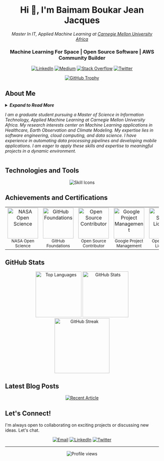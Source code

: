 <h1 align="center">Hi 👋, I'm Baimam Boukar Jean Jacques</h1>

<p align="center">
  <em>Master In IT, Applied Machine Learning at <a href="https://www.africa.engineering.cmu.edu/"> Carnegie Mellon University Africa </a></em>
</p>
<h3 align="center">Machine Learning For Space | Open Source Software | AWS Community Builder</h3>


<p align="center">
  <a href="https://linkedin.com/in/baimamboukar" target="_blank"><img src="https://img.shields.io/badge/LinkedIn-%230077B5.svg?logo=linkedin&logoColor=white" alt="LinkedIn"></a>
  <a href="https://medium.com/@baimamboukar" target="_blank"><img src="https://img.shields.io/badge/Medium-12100E?logo=medium&logoColor=white" alt="Medium"></a>
  <a href="https://stackoverflow.com/users/15155605" target="_blank"><img src="https://img.shields.io/badge/-Stackoverflow-FE7A16?logo=stack-overflow&logoColor=white" alt="Stack Overflow"></a>
  <a href="https://twitter.com/baimamjj" target="_blank"><img src="https://img.shields.io/badge/Twitter-%231DA1F2.svg?logo=Twitter&logoColor=white" alt="Twitter"></a>
</p>

<p align="center">
  <a href="https://github-profile-trophy.vercel.app/?username=baimamboukar&row=1&theme=darkhub&margin-w=15&no-bg=true" target="_blank">
    <img src="https://github-profile-trophy.vercel.app/?username=baimamboukar&row=1&theme=darkhub&margin-w=15&no-bg=true" alt="GitHub Trophy">
  </a>
</p>

## About Me
<details>
  <summary> <i><b>Expand to Read More</b></i>

_I am a graduate student pursuing a Master of Science in Information Technology, Applied Machine Learning at Carnegie Mellon University Africa. My research interests center on Machine Learning applications in Healthcare, Earth Observation and Climate Modeling. My expertise lies in software engineering, cloud computing, and data science. I have experience in automating data processing pipelines and developing mobile applications. I am eager to apply these skills and expertise to meaningful projects in a dynamic environment._

  
  </summary>

  <hr/>
<details>
<summary>
  
<h2>🟢Professional Journey</h2>
</summary>
  
<div align="left">
 <!-- ![image](https://github.com/user-attachments/assets/9170c3cb-46b8-4208-a7e0-72b59ebca7c5) -->
 
<img align="left" width="70" height="70" style="border-radius: 18px; border: 2px solid whitesmoke;" src="https://github.com/user-attachments/assets/9170c3cb-46b8-4208-a7e0-72b59ebca7c5">

### Graduate Research Assistant
**Carnegie Mellon University Africa | Jan 2025 - May 2025**


<!-- ![image](https://github.com/user-attachments/assets/19d6cd68-1b39-454a-85e6-03c4d8048f0e) -->

<img align="left" width="70" height="70" style="border-radius: 18px; border: 2px solid whitesmoke;" src="https://github.com/user-attachments/assets/19d6cd68-1b39-454a-85e6-03c4d8048f0e">

### Mobile Development Team Lead
**Caasitech Group LLC | April 2023 - June 2024**
- Developed and maintained mobile applications by ensuring seamless
integration and optimal performance across Android and iOS
platforms (EcoCaasitech, SOS Cameroon).
- Automated the deployment process to the Apple Store and Play Store
- Implemented unit tests to ensure code quality, resulting in a 60%
reduction in post-release bugs.
- Implemented observability strategies to understand post-deployment
software usage and collect analytics data.


<!--![image](https://github.com/user-attachments/assets/261d7f72-f4f4-43c5-be89-d37151e98d9e) -->


<img align="left" width="70" height="70" style="border-radius: 18px; border: 2px solid whitesmoke;" src="https://github.com/user-attachments/assets/261d7f72-f4f4-43c5-be89-d37151e98d9e">

### Software Engineering MLH Fellow
**G-Research | May 2022 - September 2022**
- Contributed to open-source software projects focused on performance benchmarking and automation for .NET ecosystem components.
- Automated benchmarks data processing with CI/CD workflows and reduced manual processing by 90%.
- Automated performance testing and deployment workflows with GitHub Actions which reduced manual processes time by 60%.


<!-- ![image](https://github.com/user-attachments/assets/824403e9-c11e-43f3-bb6e-9a17b9f050eb) -->

<img align="left" width="70" height="70" style="border-radius: 18px; border: 2px solid whitesmoke;" src="https://github.com/user-attachments/assets/824403e9-c11e-43f3-bb6e-9a17b9f050eb">

### Flutter Mobile Developer
**Enchird Technologies | May 2022 - September 2022**
- Responsible for building and integrating mobile applications with
complex backends to ensure a smooth seamless user experience.
Integrated pixel-perfect UI designs, improving the app’s visual consistency and user satisfaction.
- Connected mobile apps with robust backends HTTP REST APIs
- Speeded up the development process by implementing reusable components in a clean architecture.

</div>

</details>
<details>
  <summary>
    <h2>🔵 Hackathons</h2>
  </summary>
</details>
<details>
  <summary>
    <h2>🟠 Programs and Fellowships</h2>
  </summary>
</details>
</details>

## Technologies and Tools

<p align="center">
  <a>
    <img src="https://skillicons.dev/icons?i=flutter,python,nuxtjs,vuejs,githubactions,firebase,golang,flask,postman,docker,kubernetes,prometheus,tensorflow,gcp,aws,github,raspberrypi,pytorch,sklearn&perline=19" alt="Skill Icons">
  </a>
</p>

## Achievements and Certifications

<table>
  <tr>
    <td align="center"><img src="https://github.com/user-attachments/assets/8829d089-810c-4013-b490-58e6ba7f2b1b" width="100" height="100" alt="NASA Open Science"><br><sub>NASA Open Science</sub></td>
    <td align="center"><img src="https://github.com/user-attachments/assets/172f3c7a-2577-496c-8c12-4e652a622f78" width="100" height="100" alt="GitHub Foundations"><br><sub>GitHub Foundations</sub></td>
    <td align="center"><img src="https://github.com/user-attachments/assets/c42f9e11-ffdd-428d-8bd6-e592844365c9" width="100" height="100" alt="Open Source Contributor"><br><sub>Open Source Contributor</sub></td>
   <td align="center"><img src="https://github.com/user-attachments/assets/39fe19f2-3ad1-4c4a-b8bf-b06687944c1c" width="100" height="100" alt="Google Project Management"><br><sub>Google Project Management</sub></td>
    <td align="center"><img src="https://github.com/user-attachments/assets/e4443381-f5dc-49c6-8c88-c7027ae6606f" width="100" height="100" alt="Open Source Licensing"><br><sub>Open Source Licensing</sub></td>
    <td align="center"><img src="https://github.com/user-attachments/assets/ff52fb0b-394e-43bf-b1b9-840b87227e22" width="100" height="100" alt="AWS Cloud Practitioner"><br><sub>AWS Cloud Practitioner</sub></td>
  </tr>
</table>

## GitHub Stats

<div align="center">
  <img src="https://github-readme-stats.vercel.app/api/top-langs?username=baimamboukar&show_icons=true&locale=en&layout=compact&theme=cobalt" alt="Top Languages" height="150" />
  <img src="https://github-readme-stats.vercel.app/api?username=baimamboukar&show_icons=true&locale=en&theme=tokyonight" alt="GitHub Stats" height="150" />
</div>

<div align="center">
  <img src="https://github-readme-streak-stats.herokuapp.com?user=baimamboukar&theme=radical&date_format=j%20M%5B%20Y%5D&sideLabels=DDB225" alt="GitHub Streak" height="180" />
</div>

## Latest Blog Posts

<div align="center">
  <a href="https://github-readme-medium-recent-article.vercel.app/medium/@baimamboukar/1" target="_blank">
    <img src="https://github-readme-medium-recent-article.vercel.app/medium/@baimamboukar/0?bg=black" alt="Recent Article">
  </a>
</div>

## Let's Connect!

I'm always open to collaborating on exciting projects or discussing new ideas. Let's chat.

<p align="center">
  <a href="mailto:baimamboukar@gmail.com"><img src="https://img.shields.io/badge/Email-D14836?style=for-the-badge&logo=gmail&logoColor=white" alt="Email"></a>
  <a href="https://linkedin.com/in/baimamboukar"><img src="https://img.shields.io/badge/LinkedIn-0077B5?style=for-the-badge&logo=linkedin&logoColor=white" alt="LinkedIn"></a>
  <a href="https://twitter.com/baimamboukarr"><img src="https://img.shields.io/badge/Twitter-1DA1F2?style=for-the-badge&logo=twitter&logoColor=white" alt="Twitter"></a>
</p>

<hr>

<p align="center">
  <img src="https://komarev.com/ghpvc/?username=baimamboukar&label=Profile%20views&color=0e75b6&style=flat" alt="Profile views" />
</p>

<!-- ![image](https://github.com/user-attachments/assets/b7277964-5a64-4a82-92a7-46ceb3eb1b33) -->

<!--![image](https://github.com/user-attachments/assets/5f90e9bb-9a1d-433a-81d8-c442facca063) -->

<!--![image](https://github.com/user-attachments/assets/cb1deae1-9baf-4c3f-baf8-6b158ace5a97) -->
